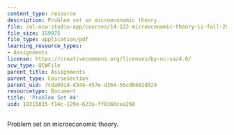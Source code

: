 ```yaml
---
content_type: resource
description: Problem set on microeconomic theory.
file: /ol-ocw-studio-app/courses/14-122-microeconomic-theory-ii-fall-2002/10215815f14c129e623aff8360cea268_ps4q.pdf
file_size: 159975
file_type: application/pdf
learning_resource_types:
- Assignments
license: https://creativecommons.org/licenses/by-nc-sa/4.0/
ocw_type: OCWFile
parent_title: Assignments
parent_type: CourseSection
parent_uid: 7cda0914-d344-457e-d364-55cd0481d824
resourcetype: Document
title: 'Problem Set #4'
uid: 10215815-f14c-129e-623a-ff8360cea268
---
```

Problem set on microeconomic theory.